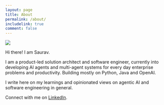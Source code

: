 ```yaml
---
layout: page
title: About
permalink: /about/
includelink: true
comment: false
---
```


<img src="/assets/face.jpg" class="face-img" />

Hi there! I am Saurav.

I am a product-led solution architect and software engineer, currently into developing AI agents and multi-agent systems for every day enterprise problems and productivity. Building mostly on Python, Java and OpenAI.

I write here on my learnings and opinionated views on agentic AI and software engineering in general.

Connect with me on [LinkedIn](https://www.linkedin.com/in/sauravdey/).


